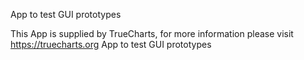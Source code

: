 App to test GUI prototypes

This App is supplied by TrueCharts, for more information please visit https://truecharts.org
App to test GUI prototypes
